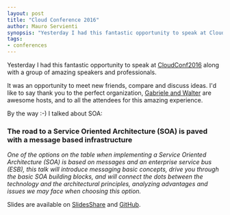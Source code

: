 ```yaml
---
layout: post
title: "Cloud Conference 2016"
author: Mauro Servienti
synopsis: "Yesterday I had this fantastic opportunity to speak at CloudConf2016 along with a group of amazing speakers and professionals. It was an opportunity to meet new friends, compare and discuss ideas."
tags:
- conferences
---
```


Yesterday I had this fantastic opportunity to speak at [CloudConf2016](http://2016.cloudconf.it/) along with a group of amazing speakers and professionals.

It was an opportunity to meet new friends, compare and discuss ideas. I'd like to say thank you to the perfect organization, [Gabriele and Walter](http://www.corley.it/) are awesome hosts, and to all the attendees for this amazing experience.

By the way :-) I talked about SOA:

### The road to a Service Oriented Architecture (SOA) is paved with a message based infrastructure

*One of the options on the table when implementing a Service Oriented Architecture (SOA) is based on messages and an enterprise service bus (ESB), this talk will introduce messaging basic concepts, drive you through the basic SOA building blocks, and will connect the dots between the technology and the architectural principles, analyzing advantages and issues we may face when choosing this option.*

Slides are available on [SlidesShare](http://www.slideshare.net/mauroservienti/the-road-to-a-service-oriented-architecture-soa) and [GitHub](https://github.com/mauroservienti/Conferences/blob/2016/CloudConf2016/soa.pptx).
